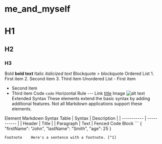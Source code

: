 # me_and_myself
# H1
## H2
### H3
Bold	**bold text**
Italic	*italicized text*
Blockquote	> blockquote
Ordered List	1. First item
2. Second item
3. Third item
Unordered List	- First item
- Second item
- Third item
Code	`code`
Horizontal Rule	---
Link	[title](https://www.example.com)
Image	![alt text](image.jpg)
Extended Syntax
These elements extend the basic syntax by adding additional features. Not all Markdown applications support these elements.

Element	Markdown Syntax
Table	| Syntax | Description |
| ----------- | ----------- |
| Header | Title |
| Paragraph | Text |
Fenced Code Block	```
{
  "firstName": "John",
  "lastName": "Smith",
  "age": 25
}
```
Footnote	Here's a sentence with a footnote. [^1]
